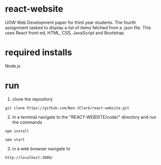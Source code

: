 # react-website
UOW Web Development paper for third year students. The fourth assignment tasked to display a list of items fetched from a .json file. This uses React front-ed, HTML, CSS, JavaScript and Bootstrap.

# required installs
Node.js

# run
1. clone the repository
```
git clone https://github.com/Ben-JClark/react-website.git
```
2. In a terminal navigate to the "REACT-WEBSITE/code/" directory and run the commands
```
npm install
```
```
npm start
```
3. in a web browser navigate to 
```
http://localhost:3000/
```